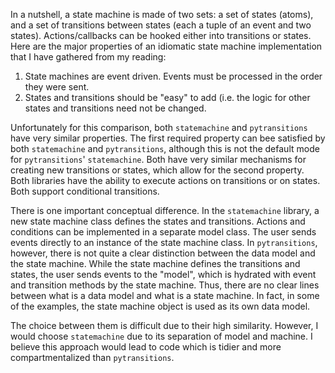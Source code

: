 In a nutshell, a state machine is made of two sets: a set of states (atoms), and a set of transitions between states (each a tuple of an event and two states). Actions/callbacks can be hooked either into transitions or states. Here are the major properties of an idiomatic state machine implementation that I have gathered from my reading:
1. State machines are event driven. Events must be processed in the order they were sent.
2. States and transitions should be "easy" to add (i.e. the logic for other states and transitions need not be changed.

Unfortunately for this comparison, both `statemachine` and `pytransitions` have very similar properties. The first required property can bee satisfied by both `statemachine` and `pytransitions`, although this is not the default mode for `pytransitions`' `statemachine`. Both have very similar mechanisms for creating new transitions or states, which allow for the second property. Both libraries have the ability to execute actions on transitions or on states. Both support conditional transitions.

There is one important conceptual difference. In the `statemachine` library, a new state machine class defines the states and transitions. Actions and conditions can be implemented in a separate model class. The user sends events directly to an instance of the state machine class. In `pytransitions`, however, there is not quite a clear distinction between the data model and the state machine. While the state machine defines the transitions and states, the user sends events to the "model", which is hydrated with event and transition methods by the state machine. Thus, there are no clear lines between what is a data model and what is a state machine. In fact, in some of the examples, the state machine object is used as its own data model. 

The choice between them is difficult due to their high similarity. However, I would choose `statemachine` due to its separation of model and machine. I believe this approach would lead to code which is tidier and more compartmentalized than `pytransitions`.